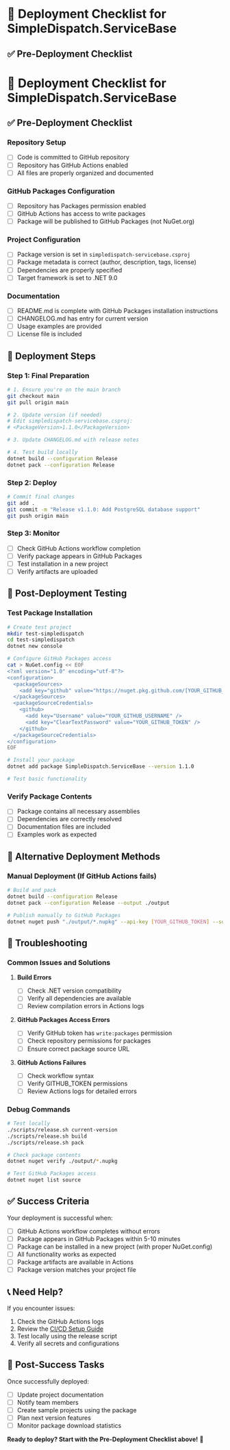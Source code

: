# 🚀 Deployment Checklist for SimpleDispatch.ServiceBase

## ✅ Pre-Deployment Checklist

# 🚀 Deployment Checklist for SimpleDispatch.ServiceBase

## ✅ Pre-Deployment Checklist

### Repository Setup

- [ ] Code is committed to GitHub repository
- [ ] Repository has GitHub Actions enabled
- [ ] All files are properly organized and documented

### GitHub Packages Configuration

- [ ] Repository has Packages permission enabled
- [ ] GitHub Actions has access to write packages
- [ ] Package will be published to GitHub Packages (not NuGet.org)

### Project Configuration

- [ ] Package version is set in `simpledispatch-servicebase.csproj`
- [ ] Package metadata is correct (author, description, tags, license)
- [ ] Dependencies are properly specified
- [ ] Target framework is set to .NET 9.0

### Documentation

- [ ] README.md is complete with GitHub Packages installation instructions
- [ ] CHANGELOG.md has entry for current version
- [ ] Usage examples are provided
- [ ] License file is included

## 🔧 Deployment Steps

### Step 1: Final Preparation

```bash
# 1. Ensure you're on the main branch
git checkout main
git pull origin main

# 2. Update version (if needed)
# Edit simpledispatch-servicebase.csproj:
# <PackageVersion>1.1.0</PackageVersion>

# 3. Update CHANGELOG.md with release notes

# 4. Test build locally
dotnet build --configuration Release
dotnet pack --configuration Release
```

### Step 2: Deploy

```bash
# Commit final changes
git add .
git commit -m "Release v1.1.0: Add PostgreSQL database support"
git push origin main
```

### Step 3: Monitor

- [ ] Check GitHub Actions workflow completion
- [ ] Verify package appears in GitHub Packages
- [ ] Test installation in a new project
- [ ] Verify artifacts are uploaded

## 🧪 Post-Deployment Testing

### Test Package Installation

```bash
# Create test project
mkdir test-simpledispatch
cd test-simpledispatch
dotnet new console

# Configure GitHub Packages access
cat > NuGet.config << EOF
<?xml version="1.0" encoding="utf-8"?>
<configuration>
  <packageSources>
    <add key="github" value="https://nuget.pkg.github.com/[YOUR_GITHUB_USERNAME]/index.json" />
  </packageSources>
  <packageSourceCredentials>
    <github>
      <add key="Username" value="YOUR_GITHUB_USERNAME" />
      <add key="ClearTextPassword" value="YOUR_GITHUB_TOKEN" />
    </github>
  </packageSourceCredentials>
</configuration>
EOF

# Install your package
dotnet add package SimpleDispatch.ServiceBase --version 1.1.0

# Test basic functionality
```

### Verify Package Contents

- [ ] Package contains all necessary assemblies
- [ ] Dependencies are correctly resolved
- [ ] Documentation files are included
- [ ] Examples work as expected

## 🔄 Alternative Deployment Methods

### Manual Deployment (If GitHub Actions fails)

```bash
# Build and pack
dotnet build --configuration Release
dotnet pack --configuration Release --output ./output

# Publish manually to GitHub Packages
dotnet nuget push "./output/*.nupkg" --api-key [YOUR_GITHUB_TOKEN] --source https://nuget.pkg.github.com/[YOUR_GITHUB_USERNAME]/index.json
```

## 🚨 Troubleshooting

### Common Issues and Solutions

1. **Build Errors**

   - [ ] Check .NET version compatibility
   - [ ] Verify all dependencies are available
   - [ ] Review compilation errors in Actions logs

2. **GitHub Packages Access Errors**

   - [ ] Verify GitHub token has `write:packages` permission
   - [ ] Check repository permissions for packages
   - [ ] Ensure correct package source URL

3. **GitHub Actions Failures**
   - [ ] Check workflow syntax
   - [ ] Verify GITHUB_TOKEN permissions
   - [ ] Review Actions logs for detailed errors

### Debug Commands

```bash
# Test locally
./scripts/release.sh current-version
./scripts/release.sh build
./scripts/release.sh pack

# Check package contents
dotnet nuget verify ./output/*.nupkg

# Test GitHub Packages access
dotnet nuget list source
```

## ✅ Success Criteria

Your deployment is successful when:

- [ ] GitHub Actions workflow completes without errors
- [ ] Package appears in GitHub Packages within 5-10 minutes
- [ ] Package can be installed in a new project (with proper NuGet.config)
- [ ] All functionality works as expected
- [ ] Package artifacts are available in Actions
- [ ] Package version matches your project file

## 📞 Need Help?

If you encounter issues:

1. Check the GitHub Actions logs
2. Review the [CI/CD Setup Guide](CICD_SETUP.md)
3. Test locally using the release script
4. Verify all secrets and configurations

## 🎉 Post-Success Tasks

Once successfully deployed:

- [ ] Update project documentation
- [ ] Notify team members
- [ ] Create sample projects using the package
- [ ] Plan next version features
- [ ] Monitor package download statistics

**Ready to deploy? Start with the Pre-Deployment Checklist above!** 🚀
